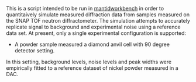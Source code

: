 This is a script intended to be run in [mantidworkbench](https://www.mantidproject.org/) in order to quantitaively simulate measured diffraction data from samples measured on the SNAP TOF neutron diffractometer. The simulation attempts to accurately replicate signal to background and experimental noise using a reference data set. At present, only a single experimental configuration is supported: 

* A powder sample measured a diamond anvil cell with 90 degree detector setting.

In this setting, background levels, noise levels and peak widths were empirically fitted to a reference dataset of nickel powder measured in a DAC. 
